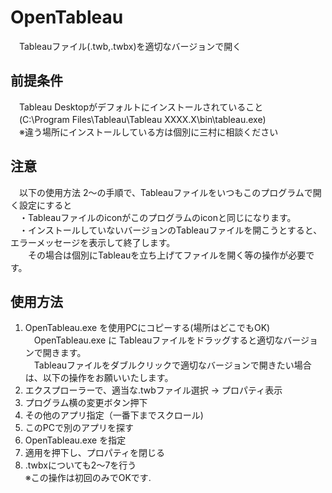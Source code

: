 # OpenTableau

　Tableauファイル(.twb,.twbx)を適切なバージョンで開く  

## 前提条件
　Tableau Desktopがデフォルトにインストールされていること  
　(C:\Program Files\Tableau\Tableau XXXX.X\bin\tableau.exe)  
　※違う場所にインストールしている方は個別に三村に相談ください  

## 注意
　以下の使用方法 2～の手順で、Tableauファイルをいつもこのプログラムで開く設定にすると  
　・Tableauファイルのiconがこのプログラムのiconと同じになります。  
　・インストールしていないバージョンのTableauファイルを開こうとすると、エラーメッセージを表示して終了します。  
　　その場合は個別にTableauを立ち上げてファイルを開く等の操作が必要です。  

## 使用方法
  1. OpenTableau.exe を使用PCにコピーする(場所はどこでもOK)  
　OpenTableau.exe に Tableauファイルをドラッグすると適切なバージョンで開きます。  
　Tableauファイルをダブルクリックで適切なバージョンで開きたい場合は、以下の操作をお願いいたします。  
  2. エクスプローラーで、適当な.twbファイル選択 → プロパティ表示  
  3. プログラム横の変更ボタン押下  
  4. その他のアプリ指定（一番下までスクロール)  
  5. このPCで別のアプリを探す  
  6. OpenTableau.exe を指定  
  7. 適用を押下し、プロパティを閉じる  
  8. .twbxについても2～7を行う  
  ※この操作は初回のみでOKです.

